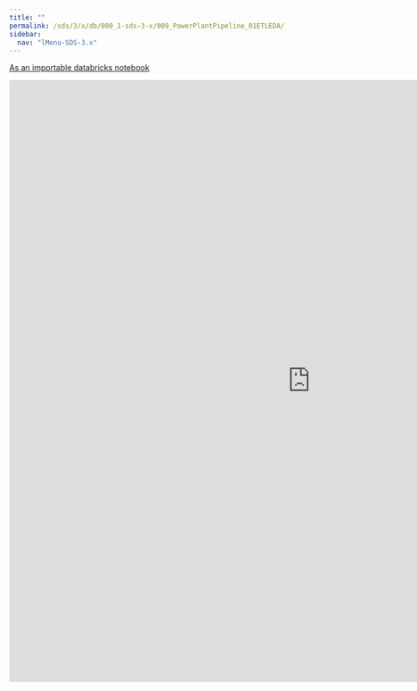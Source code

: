 ```yaml
---
title: ""
permalink: /sds/3/x/db/000_1-sds-3-x/009_PowerPlantPipeline_01ETLEDA/
sidebar:
  nav: "lMenu-SDS-3.x"
---
```


[As an importable databricks notebook](https://lamastex.github.io/scalable-data-science/sds/3/x/db/000_1-sds-3-x/009_PowerPlantPipeline_01ETLEDA.html)

<iframe src="https://lamastex.github.io/scalable-data-science/sds/3/x/db/000_1-sds-3-x/009_PowerPlantPipeline_01ETLEDA.html" width="1080" height="1080" frameborder="0"></iframe>
